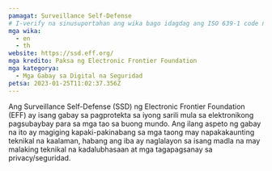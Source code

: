 ```yaml
---
pamagat: Surveillance Self-Defense
# I-verify na sinusuportahan ang wika bago idagdag ang ISO 639-1 code nito dito. walang country code, ibig sabihin, ms sa halip na ms_MY.
mga wika:
  - en
  - th
website: https://ssd.eff.org/
mga kredito: Paksa ng Electronic Frontier Foundation
mga kategorya:
  - Mga Gabay sa Digital na Seguridad
petsa: 2023-01-25T11:02:37.356Z
---
```

Ang Surveillance Self-Defense (SSD) ng Electronic Frontier Foundation (EFF) ay isang gabay sa pagprotekta sa iyong sarili mula sa elektronikong pagsubaybay para sa mga tao sa buong mundo. Ang ilang aspeto ng gabay na ito ay magiging kapaki-pakinabang sa mga taong may napakakaunting teknikal na kaalaman, habang ang iba ay naglalayon sa isang madla na may malaking teknikal na kadalubhasaan at mga tagapagsanay sa privacy/seguridad.